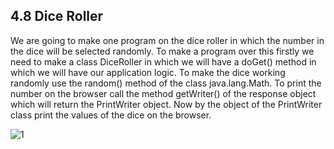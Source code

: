 
4.8 Dice Roller
---------------
We are going to make one program on the dice roller in which the number in the dice will be selected randomly.
To make a program over this firstly we need to make a class DiceRoller in which we will have a doGet() method in which we will have our application logic. To make the dice working randomly use the random() method of the class java.lang.Math. To print the number on the browser call the method getWriter() of the response object which will return the PrintWriter object. Now by the object of the PrintWriter class print the values of the dice on the browser. 

![1](https://cloud.githubusercontent.com/assets/16960997/13323961/c1c1ff94-dc01-11e5-97c2-af8f03230701.PNG)

